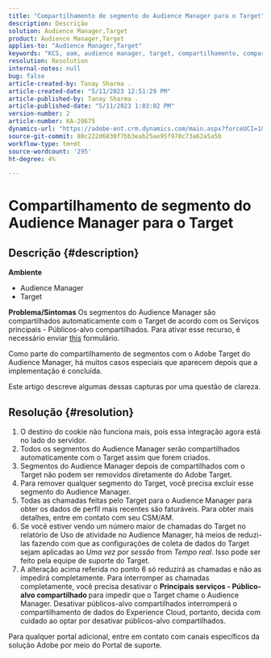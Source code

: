 ```yaml
---
title: "Compartilhamento de segmento do Audience Manager para o Target"
description: Descrição
solution: Audience Manager,Target
product: Audience Manager,Target
applies-to: "Audience Manager,Target"
keywords: "KCS, aam, audience manager, target, compartilhamento, compartilhamento, públicos, segmentos, visível"
resolution: Resolution
internal-notes: null
bug: false
article-created-by: Tanay Sharma .
article-created-date: "5/11/2023 12:51:29 PM"
article-published-by: Tanay Sharma .
article-published-date: "5/11/2023 1:03:02 PM"
version-number: 2
article-number: KA-20675
dynamics-url: "https://adobe-ent.crm.dynamics.com/main.aspx?forceUCI=1&pagetype=entityrecord&etn=knowledgearticle&id=51f88e8b-faef-ed11-8849-6045bd006079"
source-git-commit: 80c222d6830f7bb3eab25ae95f970c73a62a5a5b
workflow-type: tm+mt
source-wordcount: '295'
ht-degree: 4%

---
```


# Compartilhamento de segmento do Audience Manager para o Target

## Descrição {#description}

<b>Ambiente</b>
- Audience Manager
- Target

<b>Problema/Sintomas</b>
Os segmentos do Audience Manager são compartilhados automaticamente com o Target de acordo com os Serviços principais - Públicos-alvo compartilhados. Para ativar esse recurso, é necessário enviar [this](https://adobe.allegiancetech.com/cgi-bin/qwebcorporate.dll?idx=X8SVES) formulário.

Como parte do compartilhamento de segmentos com o Adobe Target do Audience Manager, há muitos casos especiais que aparecem depois que a implementação é concluída.

Este artigo descreve algumas dessas capturas por uma questão de clareza.


## Resolução {#resolution}


1. O destino do cookie não funciona mais, pois essa integração agora está no lado do servidor.
2. Todos os segmentos do Audience Manager serão compartilhados automaticamente com o Target assim que forem criados.
3. Segmentos do Audience Manager depois de compartilhados com o Target não podem ser removidos diretamente do Adobe Target.
4. Para remover qualquer segmento do Target, você precisa excluir esse segmento do Audience Manager.
5. Todas as chamadas feitas pelo Target para o Audience Manager para obter os dados de perfil mais recentes são faturáveis. Para obter mais detalhes, entre em contato com seu CSM/AM.
6. Se você estiver vendo um número maior de chamadas do Target no relatório de Uso de atividade no Audience Manager, há meios de reduzi-las fazendo com que as configurações de coleta de dados do Target sejam aplicadas ao *Uma vez por sessão* from *Tempo real*. Isso pode ser feito pela equipe de suporte do Target.
7. A alteração acima referida no ponto 6 só reduzirá as chamadas e não as impedirá completamente. Para interromper as chamadas completamente, você precisa desativar o <b>Principais serviços - Público-alvo compartilhado </b>para impedir que o Target chame o Audience Manager. Desativar públicos-alvo compartilhados interromperá o compartilhamento de dados do Experience Cloud, portanto, decida com cuidado ao optar por desativar públicos-alvo compartilhados.


Para qualquer portal adicional, entre em contato com canais específicos da solução Adobe por meio do Portal de suporte.
